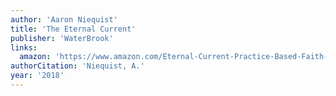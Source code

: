 ```yaml
---
author: 'Aaron Niequist'
title: 'The Eternal Current'
publisher: 'WaterBrook'
links:
  amazon: 'https://www.amazon.com/Eternal-Current-Practice-Based-Faith-Drowning-ebook/dp/B077CSNSLN'
authorCitation: 'Niequist, A.'
year: '2018'
---
```

